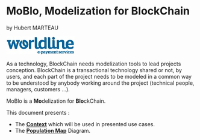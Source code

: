 # MoBlo, Modelization for BlockChain

by Hubert MARTEAU

[![](/assets/WorldLine-Logo-petit.jpg)](http://worldline.com)

As a technology, BlockChain needs modelization tools to lead projects conception. BlockChain is a transactional technology shared or not, by users, and each part of the project needs to be modeled in a common way to be understood by anybody working around the project \(technical people, managers, customers …\).

MoBlo is a **Mo**delization for **Blo**ckChain.

This document presents :

* The [**Context**](/context.md) which will be used in presented use cases.
* The [**Population Map**](/pm.md) Diagram.



